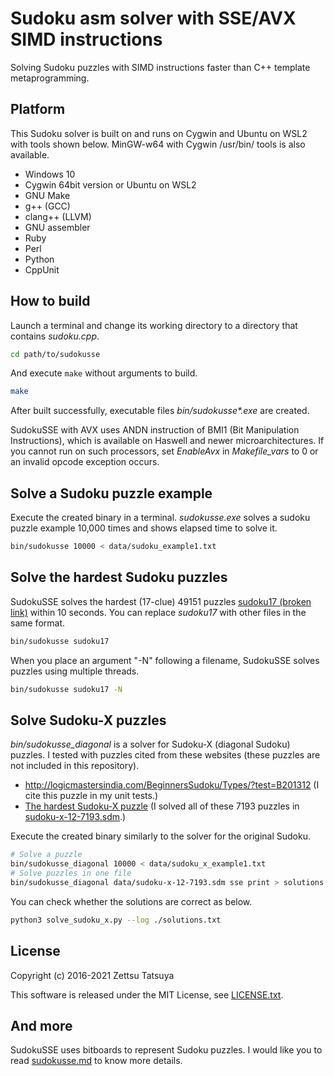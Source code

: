 # Sudoku asm solver with SSE/AVX SIMD instructions

Solving Sudoku puzzles with SIMD instructions faster than C++ template metaprogramming.

## Platform

This Sudoku solver is built on and runs on Cygwin and Ubuntu on WSL2 with tools shown below. MinGW-w64 with Cygwin /usr/bin/ tools is also available.

* Windows 10
* Cygwin 64bit version or Ubuntu on WSL2
* GNU Make
* g++ (GCC)
* clang++ (LLVM)
* GNU assembler
* Ruby
* Perl
* Python
* CppUnit

## How to build

Launch a terminal and change its working directory to a directory
that contains _sudoku.cpp_.

```bash
cd path/to/sudokusse
```

And execute `make` without arguments to build.

```bash
make
```

After built successfully, executable files _bin/sudokusse*.exe_ are created.

SudokuSSE with AVX uses ANDN instruction of BMI1 (Bit Manipulation
Instructions), which is available on Haswell and newer
microarchitectures. If you cannot run on such processors, set
_EnableAvx_ in _Makefile_vars_ to 0 or an invalid opcode
exception occurs.

## Solve a Sudoku puzzle example

Execute the created binary in a terminal. _sudokusse.exe_ solves a
sudoku puzzle example 10,000 times and shows elapsed time to solve it.

```bash
bin/sudokusse 10000 < data/sudoku_example1.txt
```

## Solve the hardest Sudoku puzzles

SudokuSSE solves the hardest (17-clue) 49151 puzzles
[sudoku17 (broken link)](http://staffhome.ecm.uwa.edu.au/~00013890/sudoku17)
within 10 seconds. You can replace _sudoku17_ with other files in the
same format.

```bash
bin/sudokusse sudoku17
```

When you place an argument "-N" following a filename, SudokuSSE
solves puzzles using multiple threads.

```bash
bin/sudokusse sudoku17 -N
```

## Solve Sudoku-X puzzles

_bin/sudokusse_diagonal_ is a solver for Sudoku-X (diagonal Sudoku)
puzzles. I tested with puzzles cited from these websites (these
puzzles are not included in this repository).

* http://logicmastersindia.com/BeginnersSudoku/Types/?test=B201312 (I cite this puzzle in my unit tests.)
* [The hardest Sudoku-X puzzle](http://www.sudocue.net/minx.php) (I solved all of these 7193 puzzles in [sudoku-x-12-7193.sdm](http://www.sudocue.net/files/sudoku-x-12-7193.sdm).)

Execute the created binary similarly to the solver for the original Sudoku.

```bash
# Solve a puzzle
bin/sudokusse_diagonal 10000 < data/sudoku_x_example1.txt
# Solve puzzles in one file
bin/sudokusse_diagonal data/sudoku-x-12-7193.sdm sse print > solutions.txt
```

You can check whether the solutions are correct as below.

```bash
python3 solve_sudoku_x.py --log ./solutions.txt
```

## License

Copyright (c) 2016-2021 Zettsu Tatsuya

This software is released under the MIT License, see [LICENSE.txt](LICENSE.txt).

## And more

SudokuSSE uses bitboards to represent Sudoku puzzles.
I would like you to read [sudokusse.md](sudokusse.md) to know more details.
